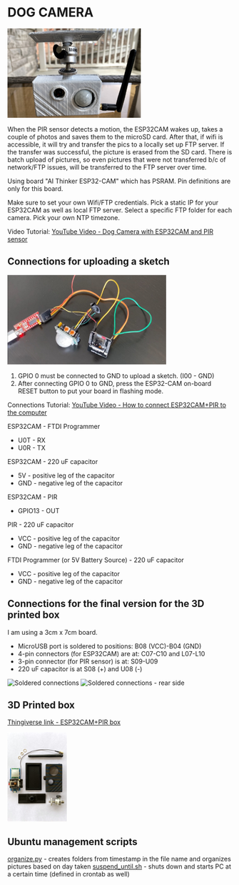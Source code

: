 # DOG CAMERA

<img src="/assets/images/dog-camera.jpg" alt="ESP32 Camera with PIR sensor" height="200" title="Dog Camera">

 When the PIR sensor detects a motion, the ESP32CAM wakes up, takes a couple of photos and saves them to the microSD card.
 After that, if wifi is accessible, it will try and transfer the pics to a locally set up FTP server.
 If the transfer was successful, the picture is erased from the SD card. 
 There is batch upload of pictures, so even pictures that were not transferred b/c of network/FTP issues, will be transferred 
 to the FTP server over time.

 Using board "AI Thinker ESP32-CAM" which has PSRAM. 
 Pin definitions are only for this board. 
 
 Make sure to set your own Wifi/FTP credentials. Pick a static IP for your ESP32CAM as well as local FTP server.
 Select a specific FTP folder for each camera. Pick your own NTP timezone. 

 Video Tutorial: 
[YouTube Video - Dog Camera with ESP32CAM and PIR sensor](https://youtu.be/Xqssep32oWI)

 
## Connections for uploading a sketch

<img src="/assets/images/computer-connections.jpg" alt="Computer connections" height="200" title="Computer connections">

1. GPIO 0 must be connected to GND to upload a sketch. (I00 - GND)
2. After connecting GPIO 0 to GND, press the ESP32-CAM on-board RESET button to put your board in flashing mode.

Connections Tutorial:
[YouTube Video - How to connect ESP32CAM+PIR to the computer](https://youtu.be/_SIfywxHqL0)
 
 ESP32CAM - FTDI Programmer
 * U0T - RX
 * U0R - TX
 
 ESP32CAM - 220 uF capacitor
 * 5V - positive leg of the capacitor
 * GND - negative leg of the capacitor
 
 ESP32CAM - PIR
 * GPIO13 - OUT
 
 PIR - 220 uF capacitor
 * VCC - positive leg of the capacitor
 * GND - negative leg of the capacitor
 
 FTDI Programmer (or 5V Battery Source) - 220 uF capacitor
 * VCC - positive leg of the capacitor
 * GND - negative leg of the capacitor
 
 
## Connections for the final version for the 3D printed box
  
 I am using a 3cm x 7cm board. 
 * MicroUSB port is soldered to positions: B08 (VCC)-B04 (GND)
 * 4-pin connectors (for ESP32CAM) are at: C07-C10 and L07-L10
 * 3-pin connector (for PIR sensor) is at: S09-U09
 * 220 uF capacitor is at S08 (+) and U08 (-)

 <img src="/assets/images/soldered-connections.jpg" alt="Soldered connections" height="200" title="Soldered connections">
 <img src="/assets/images/soldered-connections-2.jpg" alt="Soldered connections - rear side" height="200" title="Soldered connections - rear side">

 ## 3D Printed box

 [Thingiverse link - ESP32CAM+PIR box](https://www.thingiverse.com/thing:5389750)

 <img src="/assets/images/3d-printed-box.jpg" alt="3D Printed Box" height="200" title="3D Printed Box">

 ## Ubuntu management scripts

 [organize.py](assets/scripts/organize.py) - creates folders from timestamp in the file name and organizes pictures based on day taken
 [suspend_until.sh](assets/scripts/suspend_until.sh) - shuts down and starts PC at a certain time (defined in crontab as well)